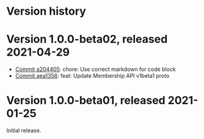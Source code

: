 # Version history

# Version 1.0.0-beta02, released 2021-04-29

- [Commit a204405](https://github.com/googleapis/google-cloud-dotnet/commit/a204405): chore: Use correct markdown for code block
- [Commit aea1356](https://github.com/googleapis/google-cloud-dotnet/commit/aea1356): feat: Update Membership API v1beta1 proto

# Version 1.0.0-beta01, released 2021-01-25

Initial release.
